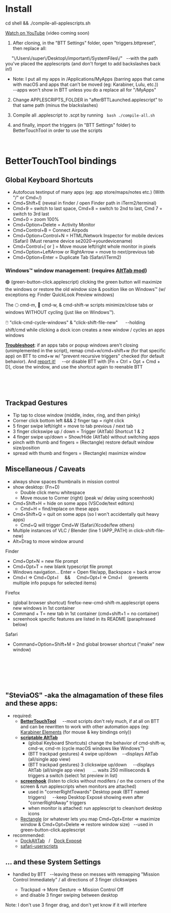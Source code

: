 # Install

cd shell && ./compile-all-applescripts.sh

[Watch on YouTube](https://www.youtube.com/channel/UCBcY4PTKNWXDXTt6RsHGRjQ/videos) (video coming soon)

1. After cloning, in the "BTT Settings" folder, open "triggers.bttpreset", then replace all:

&nbsp; &nbsp; &nbsp;"\\/Users\\/super\\/Desktop\\/important\\/SystemFiles\\/" &nbsp; --with the path you've placed the applescripts (and don't forget to add backslashes back in!)

-   Note: I put all my apps in /Applications/MyApps (barring apps that came with macOS and apps that can't be moved (eg: Karabiner, Lulu, etc.)) &nbsp; &nbsp; --apps won't show in BTT unless you do a replace all for "/MyApps"

2. Change APPLESCRIPTS_FOLDER in "afterBTTLaunched.applescript" to that same path (minus the blackslashes)

3. Compile all .applescript to .scpt by running &nbsp; `bash ./compile-all.sh`

4. and finally, import the triggers (in "BTT Settings" folder) to BetterTouchTool in order to use the scripts

&nbsp;

# BetterTouchTool bindings

## Global Keyboard Shortcuts

-   Autofocus textinput of many apps (eg: app store/maps/notes etc.) (With "/" or Cmd+/)
-   Cmd+Shift+E (reveal in finder / open Finder path in iTerm2/terminal)
-   Cmd+9 = switch to last space, Cmd+8 = switch to 2nd to last, Cmd 7 = switch to 3rd last
-   Cmd+0 = zoom 100%
-   Cmd+Option+Delete = Activity Monitor
-   Cmd+Control+B = Connect Airpods
-   Cmd+Option+Control+N = HTML/Network Inspector for mobile devices (Safari) (Must rename device se2020->yourdevicename)
-   Cmd+Control+[ or ] = Move mouse left/right whole monitor in pixels
-   Cmd+Option+LeftArrow or RightArrow = move to next/previous tab
-   Cmd+Option+Enter = Duplicate Tab (Safari/iTerm2)

### Windows™ window management: (requires [AltTab mod](https://github.com/steventheworker/alt-tab-macos/releases/download/1.3/DockAltTab.AltTab.v6.51.0.zip))

🟢 (green-button-click.applescript) clicking the green button will maximize the windows or restore the old window size & position like on Windows™ (w/ exceptions eg: Finder QuickLook Preview windows)

The 🌕 cmd-m, 🔴 cmd-w, & cmd-shift-w scripts minimize/close tabs or windows WITHOUT cycling (just like on Windows™).

🖱️ "click-cmd-cycle-windows" & "click-shift-file-new" &nbsp; &nbsp; &nbsp;--holding shift/cmd while clicking a dock icon creates a new window / cycles an apps windows

**<u>Troubleshoot</u>**: if an apps tabs or popup windows aren't closing (unimplemented in the script), remap cmd+w/cmd+shift+w (for that specific app) on BTT to cmd+w w/ "prevent recursive triggers" checked (for default behavior). And [report it!](https://github.com/steventheworker/applescripts/issues) &nbsp; &nbsp; --or disable BTT with [Fn + Ctrl + Opt + Cmd + D], close the window, and use the shortcut again to reenable BTT

&nbsp;

&nbsp;

## Trackpad Gestures

-   Tip tap to close window (middle, index, ring, and then pinky)
-   Corner click bottom left &&& 2 finger tap = right click
-   5 finger swipe left/right = move to tab previous / next tab
-   3 finger clickswipe up / down = Trigger (AltTab) Shortcut 1 & 2
-   4 finger swipe up/down = Show/Hide (AltTab) without switching apps
-   pinch with thumb and fingers = (Rectangle) restore default window size/position
-   spread with thumb and fingers = (Rectangle) maximize window

## Miscellaneous / Caveats

-   always show spaces thumbnails in mission control
-   show desktop: (Fn+D)
    -   Double click menu whitespace
    -   Move mouse to Corner (right) (peak w/ delay using sceenhook)
-   Cmd+Shift+H = hide on some apps (VSCode/text editors)
    -   Cmd+H = find/replace on these apps
-   Cmd+Shift+Q = quit on some apps (so I won't accidentally quit heavy apps)
    -   Cmd+Q will trigger Cmd+W (Safari/Xcode/few others)
-   Multiple instances of VLC / Blender (line 1 (APP_PATH) in click-shift-file-new)
-   Alt+Drag to move window around

Finder

-   Cmd+Opt+N = new file prompt
-   Cmd+Opt+T = new blank typescript file prompt
-   Windows navigation... Enter = Open file/app, Backspace = back arrow
-   Cmd+I => Cmd+Opt+I &nbsp; &nbsp; && &nbsp; &nbsp; Cmd+Opt+I => Cmd+I &nbsp; &nbsp; (prevents multiple info popups for selected items)

Firefox

-   (global browser shortcut) firefox-new-cmd-shift-m.applescript opens new windows in 1st container
-   Command + T= new tab in 1st container (cmd+shift+1 = no container)
-   screenhook specific features are listed in its README (paraphrased below)

Safari

-   Command+Option+Shift+M = 2nd global browser shortcut ("make" new window)

    &nbsp;

&nbsp;

&nbsp;

## "SteviaOS" -aka the almagamation of these files and these apps:

-   required:
    -   **[BetterTouchTool](https://folivora.ai/)** &nbsp; &nbsp; --most scripts don't rely much, if at all on BTT and can be rewritten to work with other automation apps (eg: [Karabiner Elements](https://github.com/pqrs-org/Karabiner-Elements) (for mouse & key bindings only))
    -   **[scriptable AltTab](https://github.com/steventheworker/alt-tab-macos/releases/)**
        -   (global Keyboard Shortcuts) change the behavior of cmd-shift-w, cmd-w, cmd-m (cycle macOS windows like Windows™)
        -   (BTT trackpad gestures) 4 swipe up/down &nbsp; &nbsp;--displays AltTab (all/single app view)
        -   (BTT trackpad gestures) 3 clickswipe up/down &nbsp; &nbsp; --displays AltTab (all/single app view) &nbsp; &nbsp; &nbsp;... waits 250 milliseconds & triggers a switch (select 1st preview in list)
    -   **[screenhook](https://github.com/steventheworker/screenhook)** (listen to clicks without modifers / on the corners of the screen & run applescripts when monitors are attached)
        -   used in "cornerRightTowards" Desktop peak (BTT named triggers) &nbsp; &nbsp; --keep Desktop Exposé showing even after "cornerRightAway" triggers
        -   when monitor is attached: run applescript to clean/sort desktop icons
    -   [Rectangle](https://rectangleapp.com/) (or whatever lets you map Cmd+Opt+Enter => maximize window & Cmd+Opt+Delete => restore window size) &nbsp; --used in green-button-click.applescript
-   recommended:
    -   [DockAltTab](https://dockalttab.netlify.app/) &nbsp; / &nbsp; [Dock Exposé](https://dockexpose.netlify.app/)
    -   [safari-userscripts](https://github.com/steventheworker/safari-userscripts)

## ... and these System Settings

-   handled by BTT &nbsp; --leaving these on messes with remapping "Mission Control Immediately" / all directions of 3 finger clickswipes

    -   Trackpad -> More Gesture -> Mission Control Off
    -   and disable 3 finger swiping between desktop

Note: I don't use 3 finger drag, and don't yet know if it will interfere
